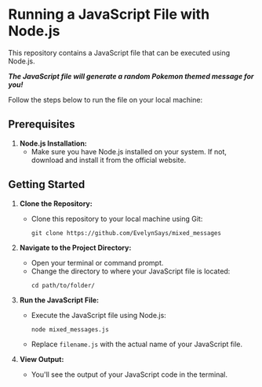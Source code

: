 # Running a JavaScript File with Node.js

This repository contains a JavaScript file that can be executed using Node.js. 

***The JavaScript file will generate a random Pokemon themed message for you!***

Follow the steps below to run the file on your local machine:

## Prerequisites

1. **Node.js Installation:**
   - Make sure you have Node.js installed on your system. If not, download and install it from the official website.

## Getting Started

1. **Clone the Repository:**
   - Clone this repository to your local machine using Git:
     ```
     git clone https://github.com/EvelynSays/mixed_messages
     ```

2. **Navigate to the Project Directory:**
   - Open your terminal or command prompt.
   - Change the directory to where your JavaScript file is located:
     ```
     cd path/to/folder/
     ```

3. **Run the JavaScript File:**
   - Execute the JavaScript file using Node.js:
     ```
     node mixed_messages.js
     ```
   - Replace `filename.js` with the actual name of your JavaScript file.

4. **View Output:**
   - You'll see the output of your JavaScript code in the terminal.
